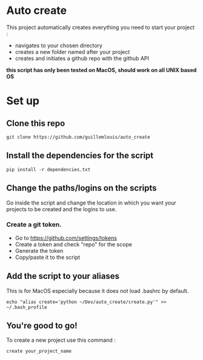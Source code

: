 # Auto create
This project automatically creates everything you need to start your project : 
* navigates to your chosen directory
* creates a new folder named after your project
* creates and initiates a github repo with the github API

**this script has only been tested on MacOS, should work on all UNIX based OS**

# Set up

  ## Clone this repo
  ```
  git clone https://github.com/guillemlouis/auto_create
  ```
  ## Install the dependencies for the script
  ```
  pip install -r dependencies.txt

  ```

  ## Change the paths/logins on the scripts
  Go inside the script and change the location in which you want your projects to be created and the logins to use. 
  ### Create a git token. 
  * Go to https://github.com/settings/tokens
  * Create a token and check "repo" for the scope
  * Generate the token
  * Copy/paste it to the script
  ## Add the script to your aliases
  This is for MacOS especially because it does not load .bashrc by default.
  ```
  echo "alias create='python ~/Dev/auto_create/create.py'" >> ~/.bash_profile
  ```
  ## You're good to go! 
  
 To create a new project use this command : 
 ```
 create your_project_name
 ```

